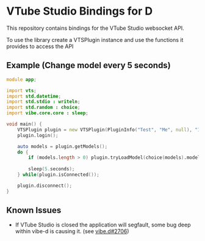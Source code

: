 # VTube Studio Bindings for D

This repository contains bindings for the VTube Studio websocket API.

To use the library create a VTSPlugin instance and use the functions it provides to access the API


## Example (Change model every 5 seconds)
```d
module app;

import vts;
import std.datetime;
import std.stdio : writeln;
import std.random : choice;
import vibe.core.core : sleep;

void main() {
    VTSPlugin plugin = new VTSPlugin(PluginInfo("Test", "Me", null), "127.0.0.1");
    plugin.login();

    auto models = plugin.getModels();
    do {
        if (models.length > 0) plugin.tryLoadModel(choice(models).modelId);
        
        sleep(5.seconds);
    } while(plugin.isConnected());

    plugin.disconnect();
}
```

## Known Issues
 * If VTube Studio is closed the application will segfault, some bug deep within vibe-d is causing it. (see [vibe.d#2706](https://github.com/vibe-d/vibe.d/issues/2706))